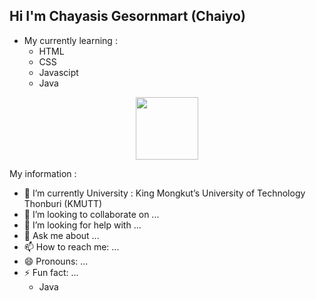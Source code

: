 ## Hi I'm Chayasis Gesornmart (Chaiyo)

- My currently learning :
  - HTML
  - CSS
  - Javascipt
  - Java

<div id="header" align="center">
  <img src="https://media.giphy.com/media/M9gbBd9nbDrOTu1Mqx/giphy.gif" width="100"/>
</div>

My information :
  - 🌱 I’m currently University : King Mongkut’s University of Technology Thonburi (KMUTT)
  - 👯 I’m looking to collaborate on ...
  - 🤔 I’m looking for help with ...
  - 💬 Ask me about ...
  - 📫 How to reach me: ...
  - 😄 Pronouns: ...
  - ⚡ Fun fact: ...
    - Java

